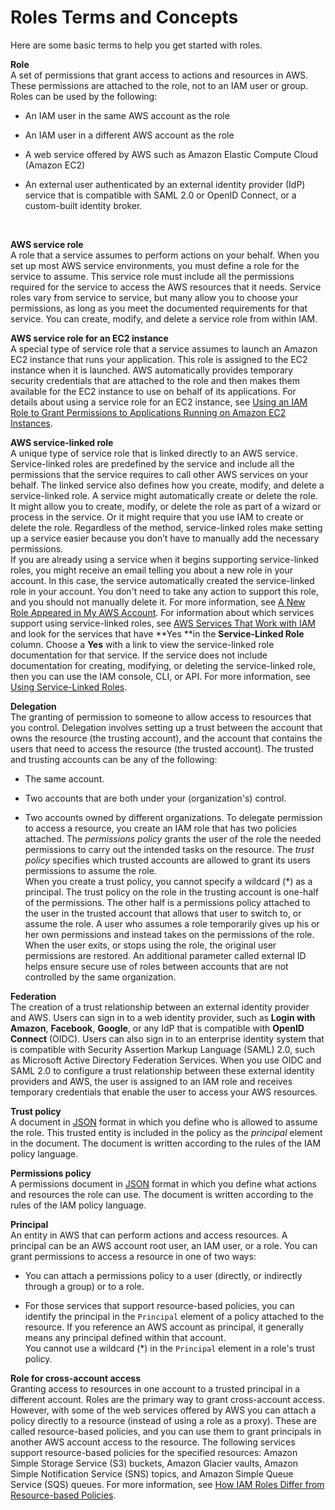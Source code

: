# Roles Terms and Concepts<a name="id_roles_terms-and-concepts"></a>

Here are some basic terms to help you get started with roles\.

**Role**  
A set of permissions that grant access to actions and resources in AWS\. These permissions are attached to the role, not to an IAM user or group\. Roles can be used by the following:  

+ An IAM user in the same AWS account as the role

+ An IAM user in a different AWS account as the role

+ A web service offered by AWS such as Amazon Elastic Compute Cloud \(Amazon EC2\)

+ An external user authenticated by an external identity provider \(IdP\) service that is compatible with SAML 2\.0 or OpenID Connect, or a custom\-built identity broker\.

   

****AWS service role****  
A role that a service assumes to perform actions on your behalf\. When you set up most AWS service environments, you must define a role for the service to assume\. This service role must include all the permissions required for the service to access the AWS resources that it needs\. Service roles vary from service to service, but many allow you to choose your permissions, as long as you meet the documented requirements for that service\. You can create, modify, and delete a service role from within IAM\.

****AWS service role for an EC2 instance****  
A special type of service role that a service assumes to launch an Amazon EC2 instance that runs your application\. This role is assigned to the EC2 instance when it is launched\. AWS automatically provides temporary security credentials that are attached to the role and then makes them available for the EC2 instance to use on behalf of its applications\. For details about using a service role for an EC2 instance, see [Using an IAM Role to Grant Permissions to Applications Running on Amazon EC2 Instances](id_roles_use_switch-role-ec2.md)\.

****AWS service\-linked role****  
A unique type of service role that is linked directly to an AWS service\. Service\-linked roles are predefined by the service and include all the permissions that the service requires to call other AWS services on your behalf\. The linked service also defines how you create, modify, and delete a service\-linked role\. A service might automatically create or delete the role\. It might allow you to create, modify, or delete the role as part of a wizard or process in the service\. Or it might require that you use IAM to create or delete the role\. Regardless of the method, service\-linked roles make setting up a service easier because you don’t have to manually add the necessary permissions\.  
If you are already using a service when it begins supporting service\-linked roles, you might receive an email telling you about a new role in your account\. In this case, the service automatically created the service\-linked role in your account\. You don't need to take any action to support this role, and you should not manually delete it\. For more information, see [A New Role Appeared in My AWS Account](troubleshoot_roles.md#troubleshoot_roles_new-role-appeared)\.
For information about which services support using service\-linked roles, see [AWS Services That Work with IAM](reference_aws-services-that-work-with-iam.md) and look for the services that have **Yes **in the **Service\-Linked Role** column\. Choose a **Yes** with a link to view the service\-linked role documentation for that service\. If the service does not include documentation for creating, modifying, or deleting the service\-linked role, then you can use the IAM console, CLI, or API\. For more information, see [Using Service\-Linked Roles](using-service-linked-roles.md)\.

****Delegation****  
The granting of permission to someone to allow access to resources that you control\. Delegation involves setting up a trust between the account that owns the resource \(the trusting account\), and the account that contains the users that need to access the resource \(the trusted account\)\. The trusted and trusting accounts can be any of the following:  

+ The same account\.

+ Two accounts that are both under your \(organization's\) control\.

+ Two accounts owned by different organizations\.
To delegate permission to access a resource, you create an IAM role that has two policies attached\. The *permissions policy* grants the user of the role the needed permissions to carry out the intended tasks on the resource\. The *trust policy* specifies which trusted accounts are allowed to grant its users permissions to assume the role\.  
When you create a trust policy, you cannot specify a wildcard \(\*\) as a principal\. The trust policy on the role in the trusting account is one\-half of the permissions\. The other half is a permissions policy attached to the user in the trusted account that allows that user to switch to, or assume the role\. A user who assumes a role temporarily gives up his or her own permissions and instead takes on the permissions of the role\. When the user exits, or stops using the role, the original user permissions are restored\. An additional parameter called external ID helps ensure secure use of roles between accounts that are not controlled by the same organization\.

****Federation****  
The creation of a trust relationship between an external identity provider and AWS\. Users can sign in to a web identity provider, such as **Login with Amazon**, **Facebook**, **Google**, or any IdP that is compatible with **OpenID Connect** \(OIDC\)\. Users can also sign in to an enterprise identity system that is compatible with Security Assertion Markup Language \(SAML\) 2\.0, such as Microsoft Active Directory Federation Services\. When you use OIDC and SAML 2\.0 to configure a trust relationship between these external identity providers and AWS, the user is assigned to an IAM role and receives temporary credentials that enable the user to access your AWS resources\. 

****Trust policy****  
A document in [JSON](http://www.json.org) format in which you define who is allowed to assume the role\. This trusted entity is included in the policy as the *principal* element in the document\. The document is written according to the rules of the IAM policy language\.

****Permissions policy****  
A permissions document in [JSON](http://www.json.org) format in which you define what actions and resources the role can use\. The document is written according to the rules of the IAM policy language\.

****Principal****  
An entity in AWS that can perform actions and access resources\. A principal can be an AWS account root user, an IAM user, or a role\. You can grant permissions to access a resource in one of two ways:  

+ You can attach a permissions policy to a user \(directly, or indirectly through a group\) or to a role\.

+ For those services that support resource\-based policies, you can identify the principal in the `Principal` element of a policy attached to the resource\.
If you reference an AWS account as principal, it generally means any principal defined within that account\.  
You cannot use a wildcard \(\*\) in the `Principal` element in a role's trust policy\.

****Role for cross\-account access****  
Granting access to resources in one account to a trusted principal in a different account\. Roles are the primary way to grant cross\-account access\. However, with some of the web services offered by AWS you can attach a policy directly to a resource \(instead of using a role as a proxy\)\. These are called resource\-based policies, and you can use them to grant principals in another AWS account access to the resource\. The following services support resource\-based policies for the specified resources: Amazon Simple Storage Service \(S3\) buckets, Amazon Glacier vaults, Amazon Simple Notification Service \(SNS\) topics, and Amazon Simple Queue Service \(SQS\) queues\. For more information, see [How IAM Roles Differ from Resource\-based Policies](id_roles_compare-resource-policies.md)\.